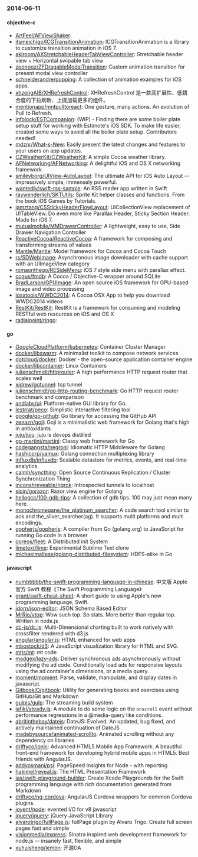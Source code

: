 ### 2014-06-11

#### objective-c
* [ArtFeel/AFViewShaker](https://github.com/ArtFeel/AFViewShaker): 
* [itsmeichigo/ICGTransitionAnimation](https://github.com/itsmeichigo/ICGTransitionAnimation): ICGTransitionAnimation is a library to customize transition animation in iOS 7.
* [akiroom/AXStretchableHeaderTabViewController](https://github.com/akiroom/AXStretchableHeaderTabViewController): Stretchable header view + Horizontal swipable tab view
* [zoonooz/ZFDragableModalTransition](https://github.com/zoonooz/ZFDragableModalTransition): Custom animation transition for present modal view controller
* [schneiderandre/popping](https://github.com/schneiderandre/popping): A collection of animation examples for iOS apps.
* [xhzengAIB/XHRefreshControl](https://github.com/xhzengAIB/XHRefreshControl): XHRefreshControl 是一款高扩展性、低耦合度的下拉刷新、上提加载更多的组件。
* [mentionapp/mntpulltoreact](https://github.com/mentionapp/mntpulltoreact): One gesture, many actions. An evolution of Pull to Refresh.
* [infolock/ESTCompanion](https://github.com/infolock/ESTCompanion): (WIP) - Finding there are some boiler plate setup stuff for working with Estimote's iOS SDK.  To make life easier, created some ways to avoid all the boiler plate setup.  Contributors needed!
* [mdznr/What-s-New](https://github.com/mdznr/What-s-New): Easily present the latest changes and features to your users on app updates.
* [CZWeatherKit/CZWeatherKit](https://github.com/CZWeatherKit/CZWeatherKit): A simple Cocoa weather library.
* [AFNetworking/AFNetworking](https://github.com/AFNetworking/AFNetworking): A delightful iOS and OS X networking framework
* [smileyborg/UIView-AutoLayout](https://github.com/smileyborg/UIView-AutoLayout): The ultimate API for iOS Auto Layout -- impressively simple, immensely powerful.
* [wantedly/swift-rss-sample](https://github.com/wantedly/swift-rss-sample): An RSS reader app written in Swift
* [raywenderlich/SKTUtils](https://github.com/raywenderlich/SKTUtils): Sprite Kit helper classes and functions. From the book iOS Games by Tutorials.
* [jamztang/CSStickyHeaderFlowLayout](https://github.com/jamztang/CSStickyHeaderFlowLayout): UICollectionView replacement of UITableView. Do even more like Parallax Header, Sticky Section Header. Made for iOS 7.
* [mutualmobile/MMDrawerController](https://github.com/mutualmobile/MMDrawerController):  A lightweight, easy to use, Side Drawer Navigation Controller
* [ReactiveCocoa/ReactiveCocoa](https://github.com/ReactiveCocoa/ReactiveCocoa): A framework for composing and transforming streams of values
* [Mantle/Mantle](https://github.com/Mantle/Mantle): Model framework for Cocoa and Cocoa Touch
* [rs/SDWebImage](https://github.com/rs/SDWebImage): Asynchronous image downloader with cache support with an UIImageView category
* [romaonthego/RESideMenu](https://github.com/romaonthego/RESideMenu): iOS 7 style side menu with parallax effect.
* [ccgus/fmdb](https://github.com/ccgus/fmdb): A Cocoa / Objective-C wrapper around SQLite
* [BradLarson/GPUImage](https://github.com/BradLarson/GPUImage): An open source iOS framework for GPU-based image and video processing
* [iosxtools/WWDC2014](https://github.com/iosxtools/WWDC2014): A Cocoa OSX App to help you download WWDC2014 videos
* [RestKit/RestKit](https://github.com/RestKit/RestKit): RestKit is a framework for consuming and modeling RESTful web resources on iOS and OS X
* [radialpoint/ringo](https://github.com/radialpoint/ringo): 

#### go
* [GoogleCloudPlatform/kubernetes](https://github.com/GoogleCloudPlatform/kubernetes): Container Cluster Manager
* [docker/libswarm](https://github.com/docker/libswarm): A minimalist toolkit to compose network services
* [dotcloud/docker](https://github.com/dotcloud/docker): Docker - the open-source application container engine
* [docker/libcontainer](https://github.com/docker/libcontainer): Linux Containers
* [julienschmidt/httprouter](https://github.com/julienschmidt/httprouter): A high performance HTTP request router that scales well
* [xjdrew/gotunnel](https://github.com/xjdrew/gotunnel): tcp tunnel
* [julienschmidt/go-http-routing-benchmark](https://github.com/julienschmidt/go-http-routing-benchmark): Go HTTP request router benchmark and comparison
* [andlabs/ui](https://github.com/andlabs/ui): Platform-native GUI library for Go.
* [lestrrat/peco](https://github.com/lestrrat/peco): Simplistic interactive filtering tool
* [google/go-github](https://github.com/google/go-github): Go library for accessing the GitHub API
* [zenazn/goji](https://github.com/zenazn/goji): Goji is a minimalistic web framework for Golang that's high in antioxidants
* [juju/juju](https://github.com/juju/juju): juju is devops distilled
* [go-martini/martini](https://github.com/go-martini/martini): Classy web framework for Go
* [codegangsta/negroni](https://github.com/codegangsta/negroni): Idiomatic HTTP Middleware for Golang
* [hashicorp/yamux](https://github.com/hashicorp/yamux): Golang connection multiplexing library
* [influxdb/influxdb](https://github.com/influxdb/influxdb): Scalable datastore for metrics, events, and real-time analytics
* [calmh/syncthing](https://github.com/calmh/syncthing): Open Source Continuous Replication / Cluster Synchronization Thing
* [inconshreveable/ngrok](https://github.com/inconshreveable/ngrok): Introspected tunnels to localhost
* [sipin/gorazor](https://github.com/sipin/gorazor): Razor view engine for Golang
* [hellogcc/100-gdb-tips](https://github.com/hellogcc/100-gdb-tips): A collection of gdb tips. 100 may just mean many here.
* [monochromegane/the_platinum_searcher](https://github.com/monochromegane/the_platinum_searcher): A code search tool similar to ack and the_silver_searcher(ag). It supports multi platforms and multi encodings.
* [gopherjs/gopherjs](https://github.com/gopherjs/gopherjs): A compiler from Go (golang.org) to JavaScript for running Go code in a browser
* [coreos/fleet](https://github.com/coreos/fleet): A Distributed init System
* [limetext/lime](https://github.com/limetext/lime): Experimental Sublime Text clone
* [michaelmaltese/golang-distributed-filesystem](https://github.com/michaelmaltese/golang-distributed-filesystem): HDFS-alike in Go

#### javascript
* [numbbbbb/the-swift-programming-language-in-chinese](https://github.com/numbbbbb/the-swift-programming-language-in-chinese): 中文版 Apple 官方 Swift 教程《The Swift Programming Language》
* [grant/swift-cheat-sheet](https://github.com/grant/swift-cheat-sheet): A short guide to using Apple's new programming language, Swift.
* [jdorn/json-editor](https://github.com/jdorn/json-editor): JSON Schema Based Editor
* [MrRio/vtop](https://github.com/MrRio/vtop): Wow such top. So stats. More better than regular top. Written in node.js
* [dc-js/dc.js](https://github.com/dc-js/dc.js): Multi-Dimensional charting built to work natively with crossfilter rendered with d3.js
* [angular/angular.js](https://github.com/angular/angular.js): HTML enhanced for web apps
* [mbostock/d3](https://github.com/mbostock/d3): A JavaScript visualization library for HTML and SVG.
* [mtjs/mt](https://github.com/mtjs/mt): mt code
* [madgex/lazy-ads](https://github.com/madgex/lazy-ads): Deliver synchronous ads asynchronously without modifying the ad code. Conditionally load ads for responsive layouts using the ad container's dimensions, or a media query.
* [moment/moment](https://github.com/moment/moment): Parse, validate, manipulate, and display dates in javascript.
* [GitbookIO/gitbook](https://github.com/GitbookIO/gitbook): Utility for generating books and exercises using GitHub/Git and Markdown
* [gulpjs/gulp](https://github.com/gulpjs/gulp): The streaming build system
* [lafikl/steady.js](https://github.com/lafikl/steady.js): A module to do some logic on the `onscroll` event without performance regressions in a @media-query like conditions.
* [abritinthebay/datejs](https://github.com/abritinthebay/datejs): DateJS: Evolved. An updated, bug fixed, and actively maintained continuation of DateJS
* [madebysource/animated-scrollto](https://github.com/madebysource/animated-scrollto): Animated scrolling without any dependency on libraries
* [driftyco/ionic](https://github.com/driftyco/ionic): Advanced HTML5 Mobile App Framework. A beautiful front-end framework for developing hybrid mobile apps in HTML5. Best friends with AngularJS.
* [addyosmani/psi](https://github.com/addyosmani/psi): PageSpeed Insights for Node - with reporting
* [hakimel/reveal.js](https://github.com/hakimel/reveal.js): The HTML Presentation Framework
* [jas/swift-playground-builder](https://github.com/jas/swift-playground-builder): Create Xcode Playgrounds for the Swift programming language with rich documentation generated from Markdown
* [driftyco/ng-cordova](https://github.com/driftyco/ng-cordova): AngularJS Cordova wrappers for common Cordova plugins.
* [joyent/node](https://github.com/joyent/node): evented I/O for v8 javascript
* [jquery/jquery](https://github.com/jquery/jquery): jQuery JavaScript Library
* [alvarotrigo/fullPage.js](https://github.com/alvarotrigo/fullPage.js): fullPage plugin by Alvaro Trigo. Create full screen pages fast and simple
* [visionmedia/express](https://github.com/visionmedia/express): Sinatra inspired web development framework for node.js -- insanely fast, flexible, and simple
* [xuhuisheng/lemon](https://github.com/xuhuisheng/lemon): 开源OA
